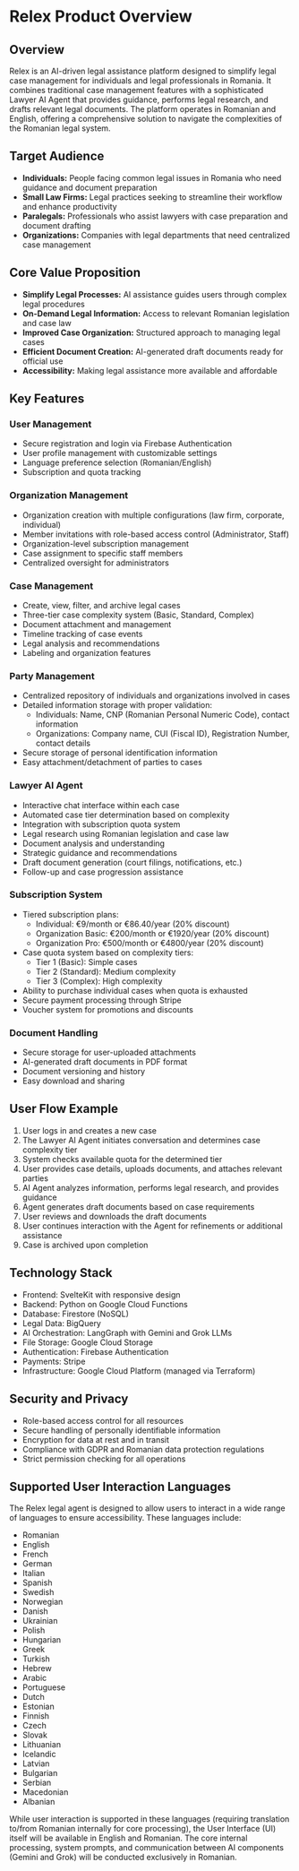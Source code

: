 # Relex Product Overview

## Overview

Relex is an AI-driven legal assistance platform designed to simplify legal case management for individuals and legal professionals in Romania. It combines traditional case management features with a sophisticated Lawyer AI Agent that provides guidance, performs legal research, and drafts relevant legal documents. The platform operates in Romanian and English, offering a comprehensive solution to navigate the complexities of the Romanian legal system.

## Target Audience

- **Individuals:** People facing common legal issues in Romania who need guidance and document preparation
- **Small Law Firms:** Legal practices seeking to streamline their workflow and enhance productivity
- **Paralegals:** Professionals who assist lawyers with case preparation and document drafting
- **Organizations:** Companies with legal departments that need centralized case management

## Core Value Proposition

- **Simplify Legal Processes:** AI assistance guides users through complex legal procedures
- **On-Demand Legal Information:** Access to relevant Romanian legislation and case law
- **Improved Case Organization:** Structured approach to managing legal cases
- **Efficient Document Creation:** AI-generated draft documents ready for official use
- **Accessibility:** Making legal assistance more available and affordable

## Key Features

### User Management

- Secure registration and login via Firebase Authentication
- User profile management with customizable settings
- Language preference selection (Romanian/English)
- Subscription and quota tracking

### Organization Management

- Organization creation with multiple configurations (law firm, corporate, individual)
- Member invitations with role-based access control (Administrator, Staff)
- Organization-level subscription management
- Case assignment to specific staff members
- Centralized oversight for administrators

### Case Management

- Create, view, filter, and archive legal cases
- Three-tier case complexity system (Basic, Standard, Complex)
- Document attachment and management
- Timeline tracking of case events
- Legal analysis and recommendations
- Labeling and organization features

### Party Management

- Centralized repository of individuals and organizations involved in cases
- Detailed information storage with proper validation:
  - Individuals: Name, CNP (Romanian Personal Numeric Code), contact information
  - Organizations: Company name, CUI (Fiscal ID), Registration Number, contact details
- Secure storage of personal identification information
- Easy attachment/detachment of parties to cases

### Lawyer AI Agent

- Interactive chat interface within each case
- Automated case tier determination based on complexity
- Integration with subscription quota system
- Legal research using Romanian legislation and case law
- Document analysis and understanding
- Strategic guidance and recommendations
- Draft document generation (court filings, notifications, etc.)
- Follow-up and case progression assistance

### Subscription System

- Tiered subscription plans:
  - Individual: €9/month or €86.40/year (20% discount)
  - Organization Basic: €200/month or €1920/year (20% discount)
  - Organization Pro: €500/month or €4800/year (20% discount)
- Case quota system based on complexity tiers:
  - Tier 1 (Basic): Simple cases
  - Tier 2 (Standard): Medium complexity
  - Tier 3 (Complex): High complexity
- Ability to purchase individual cases when quota is exhausted
- Secure payment processing through Stripe
- Voucher system for promotions and discounts

### Document Handling

- Secure storage for user-uploaded attachments
- AI-generated draft documents in PDF format
- Document versioning and history
- Easy download and sharing

## User Flow Example

1. User logs in and creates a new case
2. The Lawyer AI Agent initiates conversation and determines case complexity tier
3. System checks available quota for the determined tier
4. User provides case details, uploads documents, and attaches relevant parties
5. AI Agent analyzes information, performs legal research, and provides guidance
6. Agent generates draft documents based on case requirements
7. User reviews and downloads the draft documents
8. User continues interaction with the Agent for refinements or additional assistance
9. Case is archived upon completion

## Technology Stack

- Frontend: SvelteKit with responsive design
- Backend: Python on Google Cloud Functions
- Database: Firestore (NoSQL)
- Legal Data: BigQuery
- AI Orchestration: LangGraph with Gemini and Grok LLMs
- File Storage: Google Cloud Storage
- Authentication: Firebase Authentication
- Payments: Stripe
- Infrastructure: Google Cloud Platform (managed via Terraform)

## Security and Privacy

- Role-based access control for all resources
- Secure handling of personally identifiable information
- Encryption for data at rest and in transit
- Compliance with GDPR and Romanian data protection regulations
- Strict permission checking for all operations

## Supported User Interaction Languages

The Relex legal agent is designed to allow users to interact in a wide range of languages to ensure accessibility. These languages include:
* Romanian
* English
* French
* German
* Italian
* Spanish
* Swedish
* Norwegian
* Danish
* Ukrainian
* Polish
* Hungarian
* Greek
* Turkish
* Hebrew
* Arabic
* Portuguese
* Dutch
* Estonian
* Finnish
* Czech
* Slovak
* Lithuanian
* Icelandic
* Latvian
* Bulgarian
* Serbian
* Macedonian
* Albanian

While user interaction is supported in these languages (requiring translation to/from Romanian internally for core processing), the User Interface (UI) itself will be available in English and Romanian. The core internal processing, system prompts, and communication between AI components (Gemini and Grok) will be conducted exclusively in Romanian.